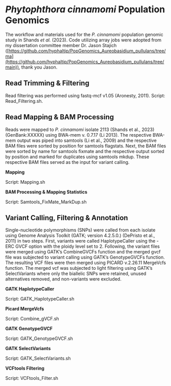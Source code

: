# _Phytophthora cinnamomi_ Population Genomics

The workflow and materials used for the _P. cinnamomi_ population genomic study in Shands _et al._ (2023). Code utilizing array jobs were adopted from my dissertation committee member Dr. Jason Stajich ([https://github.com/hyphaltip/PopGenomics_Aureobasidium_pullulans/tree/ma](https://github.com/hyphaltip/PopGenomics_Aureobasidium_pullulans/tree/main)), thank you Jason. 

## Read Trimming & Filtering

Read filtering was performed using fastq-mcf v1.05 (Aronesty, 2011). Script: Read_Filtering.sh. 


## Read Mapping & BAM Processing

Reads were mapped to _P. cinnamomi_ isolate 2113 (Shands et al., 2023) (GenBank:XXXXX) using BWA-mem v. 0.7.17 (Li 2013). The respective BWA-mem output was piped into samtools (Li et al., 2009) and the respective BAM files were sorted by position for samtools flagstats. Next, the BAM files were sorted by name for samtools fixmate and the respective output sorted by position and marked for duplicates using samtools mkdup. These respective BAM files served as the input for variant calling. 

**Mapping**

Script: Mapping.sh

**BAM Processing & Mapping Statistics**

Script: Samtools_FixMate_MarkDup.sh

## Variant Calling, Filtering & Annotation
Single-nucleotide polymorphisms (SNPs) were called from each isolate using Genome Analysis Toolkit (GATK; version 4.2.5.0.) (DePristo et al., 2011) in two steps. First, variants were called HaplotypeCaller using the -ERC GVCF option with the ploidy level set to 2. Following, the variant files were merged using GATK’s CombineGVCFs function and the merged gvcf file was subjected to variant calling using GATK’s GenotypeGVCFs function. The resulting VCF files were then merged using PICARD v.2.26.11 MergeVcfs function. The merged vcf was subjected to light filtering using GATK’s SelectVariants where only the biallelic SNPs were retained, unused alternatives removed, and non-variants were excluded.

**GATK HaplotypeCaller**

Script: GATK_HaplotypeCaller.sh

**Picard MergeVcfs**

Script: Combine_gVCF.sh

**GATK GenotypeGVCF**

Script: GATK_GenotypeGVCF.sh

**GATK SelectVariants**

Script: GATK_SelectVariants.sh

**VCFtools Filtering**

Script: VCFtools_Filter.sh

